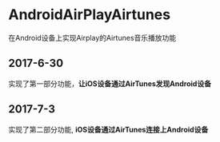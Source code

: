 # AndroidAirPlayAirtunes
在Android设备上实现Airplay的Airtunes音乐播放功能


## 2017-6-30
实现了第一部分功能，**让iOS设备通过AirTunes发现Android设备**
## 2017-7-3
实现了第二部分功能, **iOS设备通过AirTunes连接上Android设备**
